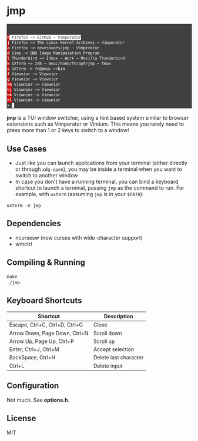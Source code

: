 # jmp

![](sample.png)

**jmp** is a TUI window switcher, using a hint based system similar to browser extensions such as Vimperator or Vimium. This means you rarely need to press more than 1 or 2 keys to switch to a window!

## Use Cases

* Just like you can launch applications from your terminal (either directly or through `xdg-open`), you may be inside a terminal when you want to switch to another window
* In case you don't have a running terminal, you can bind a keyboard shortcut to launch a terminal, passing `jmp` as the command to run. For example, with `uxterm` (assuming `jmp` is in your `$PATH`):

```
uxterm -e jmp
```

## Dependencies

* ncursesw (new curses with wide-character support)
* wmctrl

## Compiling & Running

```
make
./jmp
```

## Keyboard Shortcuts

| Shortcut                       | Description           |
| ------------------------------ | --------------------- |
| Escape, Ctrl+C, Ctrl+D, Ctrl+G | Close                 |
| Arrow Down, Page Down, Ctrl+N  | Scroll down           |
| Arrow Up, Page Up, Ctrl+P      | Scroll up             |
| Enter, Ctrl+J, Ctrl+M          | Accept selection      |
| BackSpace, Ctrl+H              | Delete last character |
| Ctrl+L                         | Delete input          |

## Configuration

Not much. See **options.h**.

## License

MIT
